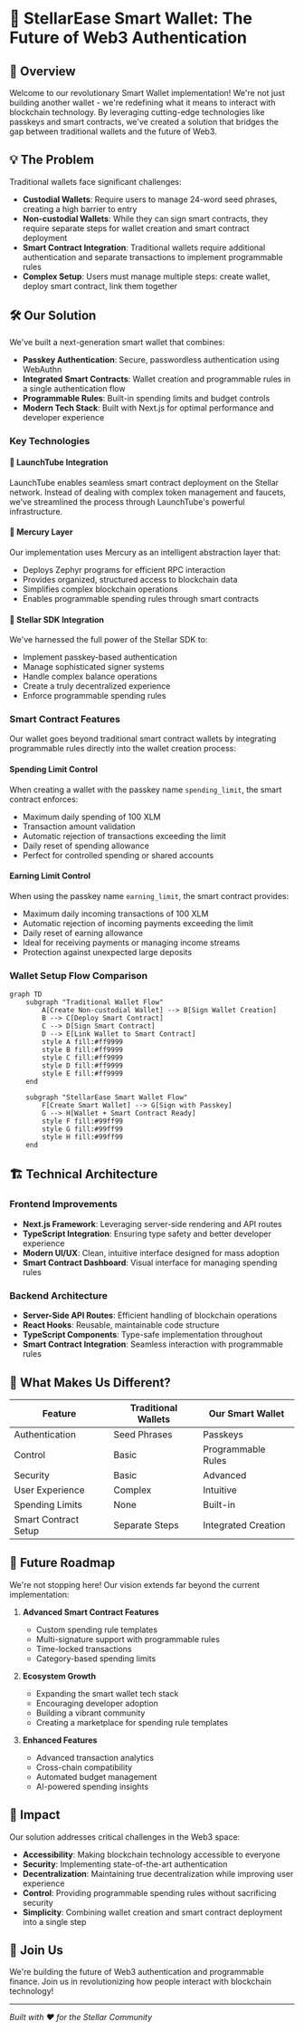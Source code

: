 # 🌟 StellarEase Smart Wallet: The Future of Web3 Authentication

## 🚀 Overview

Welcome to our revolutionary Smart Wallet implementation! We're not just building another wallet - we're redefining what it means to interact with blockchain technology. By leveraging cutting-edge technologies like passkeys and smart contracts, we've created a solution that bridges the gap between traditional wallets and the future of Web3.

## 💡 The Problem

Traditional wallets face significant challenges:
- **Custodial Wallets**: Require users to manage 24-word seed phrases, creating a high barrier to entry
- **Non-custodial Wallets**: While they can sign smart contracts, they require separate steps for wallet creation and smart contract deployment
- **Smart Contract Integration**: Traditional wallets require additional authentication and separate transactions to implement programmable rules
- **Complex Setup**: Users must manage multiple steps: create wallet, deploy smart contract, link them together

## 🛠️ Our Solution

We've built a next-generation smart wallet that combines:
- **Passkey Authentication**: Secure, passwordless authentication using WebAuthn
- **Integrated Smart Contracts**: Wallet creation and programmable rules in a single authentication flow
- **Programmable Rules**: Built-in spending limits and budget controls
- **Modern Tech Stack**: Built with Next.js for optimal performance and developer experience

### Key Technologies

#### 🎯 LaunchTube Integration
LaunchTube enables seamless smart contract deployment on the Stellar network. Instead of dealing with complex token management and faucets, we've streamlined the process through LaunchTube's powerful infrastructure.

#### 🔄 Mercury Layer
Our implementation uses Mercury as an intelligent abstraction layer that:
- Deploys Zephyr programs for efficient RPC interaction
- Provides organized, structured access to blockchain data
- Simplifies complex blockchain operations
- Enables programmable spending rules through smart contracts

#### 💪 Stellar SDK Integration
We've harnessed the full power of the Stellar SDK to:
- Implement passkey-based authentication
- Manage sophisticated signer systems
- Handle complex balance operations
- Create a truly decentralized experience
- Enforce programmable spending rules

### Smart Contract Features

Our wallet goes beyond traditional smart contract wallets by integrating programmable rules directly into the wallet creation process:

#### Spending Limit Control
When creating a wallet with the passkey name `spending_limit`, the smart contract enforces:
- Maximum daily spending of 100 XLM
- Transaction amount validation
- Automatic rejection of transactions exceeding the limit
- Daily reset of spending allowance
- Perfect for controlled spending or shared accounts

#### Earning Limit Control
When using the passkey name `earning_limit`, the smart contract provides:
- Maximum daily incoming transactions of 100 XLM
- Automatic rejection of incoming payments exceeding the limit
- Daily reset of earning allowance
- Ideal for receiving payments or managing income streams
- Protection against unexpected large deposits

### Wallet Setup Flow Comparison

```mermaid
graph TD
    subgraph "Traditional Wallet Flow"
        A[Create Non-custodial Wallet] --> B[Sign Wallet Creation]
        B --> C[Deploy Smart Contract]
        C --> D[Sign Smart Contract]
        D --> E[Link Wallet to Smart Contract]
        style A fill:#ff9999
        style B fill:#ff9999
        style C fill:#ff9999
        style D fill:#ff9999
        style E fill:#ff9999
    end

    subgraph "StellarEase Smart Wallet Flow"
        F[Create Smart Wallet] --> G[Sign with Passkey]
        G --> H[Wallet + Smart Contract Ready]
        style F fill:#99ff99
        style G fill:#99ff99
        style H fill:#99ff99
    end
```

## 🏗️ Technical Architecture

### Frontend Improvements
- **Next.js Framework**: Leveraging server-side rendering and API routes
- **TypeScript Integration**: Ensuring type safety and better developer experience
- **Modern UI/UX**: Clean, intuitive interface designed for mass adoption
- **Smart Contract Dashboard**: Visual interface for managing spending rules

### Backend Architecture
- **Server-Side API Routes**: Efficient handling of blockchain operations
- **React Hooks**: Reusable, maintainable code structure
- **TypeScript Components**: Type-safe implementation throughout
- **Smart Contract Integration**: Seamless interaction with programmable rules

## 🌈 What Makes Us Different?

| Feature | Traditional Wallets | Our Smart Wallet |
|---------|-------------------|------------------|
| Authentication | Seed Phrases | Passkeys |
| Control | Basic | Programmable Rules |
| Security | Basic | Advanced |
| User Experience | Complex | Intuitive |
| Spending Limits | None | Built-in |
| Smart Contract Setup | Separate Steps | Integrated Creation |

## 🚀 Future Roadmap

We're not stopping here! Our vision extends far beyond the current implementation:

1. **Advanced Smart Contract Features**
   - Custom spending rule templates
   - Multi-signature support with programmable rules
   - Time-locked transactions
   - Category-based spending limits

2. **Ecosystem Growth**
   - Expanding the smart wallet tech stack
   - Encouraging developer adoption
   - Building a vibrant community
   - Creating a marketplace for spending rule templates

3. **Enhanced Features**
   - Advanced transaction analytics
   - Cross-chain compatibility
   - Automated budget management
   - AI-powered spending insights

## 🎯 Impact

Our solution addresses critical challenges in the Web3 space:
- **Accessibility**: Making blockchain technology accessible to everyone
- **Security**: Implementing state-of-the-art authentication
- **Decentralization**: Maintaining true decentralization while improving user experience
- **Control**: Providing programmable spending rules without sacrificing security
- **Simplicity**: Combining wallet creation and smart contract deployment into a single step

## 🤝 Join Us

We're building the future of Web3 authentication and programmable finance. Join us in revolutionizing how people interact with blockchain technology!

---

*Built with ❤️ for the Stellar Community* 
